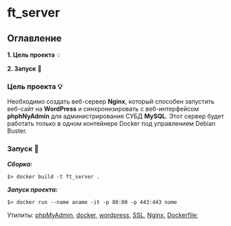 # ft_server
## Оглавление

__1. Цель проекта__ 💡

__2. Запуск__ 🔨


### Цель проекта 💡

Необходимо создать веб-сервер __Nginx__, который способен запустить веб-сайт на __WordPress__ и синхронизировать с веб-интерфейсом __phphNyAdmin__ для администрирования СУБД __MySQL__. Этот сервер будет работать только в одном контейнере Docker под управлением Debian Buster.

### Запуск 🔨
___Сборка:___

	$> docker build -t ft_server .
___Запуск проекта:___

	$> docker run --name aname -it -p 80:80 -p 443:443 name

Утилиты: [phpMyAdmin](https://www.phpmyadmin.net/), [docker](https://ru.wikipedia.org/wiki/Docker), [wordpress](https://en.wikipedia.org/wiki/WordPress), [SSL](https://ru.wikipedia.org/wiki/SSL), [Nginx](https://www.nginx.com/?m=0&_bt=569759796873&_bk=&_bm=&_bn=g&_bg=131542195176&gclid=EAIaIQobChMIi7qHjtiQ9gIVjuSzCh3uxw91EAAYASAAEgLwE_D_BwE), [Dockerfile](https://dker.ru/docs/docker-engine/engine-reference/dockerfile-reference/);

